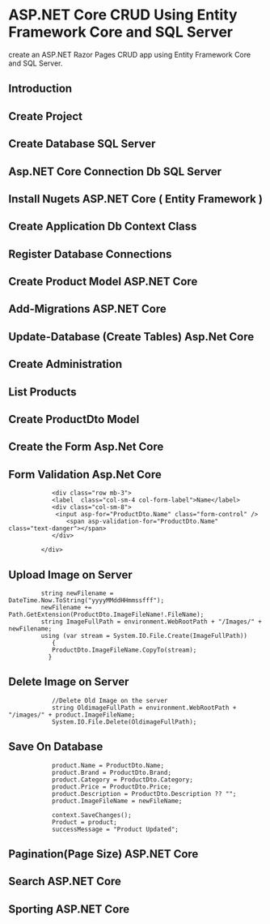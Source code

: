 # ASP.NET Core CRUD Using Entity Framework Core and SQL Server

create an ASP.NET Razor Pages CRUD app using Entity Framework Core and SQL Server. 

## Introduction
## Create Project 
## Create Database SQL Server
## Asp.NET Core Connection Db SQL Server
## Install Nugets ASP.NET Core ( Entity Framework )
## Create Application Db Context Class
## Register Database Connections
## Create Product Model  ASP.NET Core
## Add-Migrations ASP.NET Core
## Update-Database (Create Tables) Asp.Net Core
## Create Administration
## List Products
## Create ProductDto Model
## Create the Form Asp.Net Core
## Form Validation Asp.Net Core
                <div class="row mb-3">
                <label  class="col-sm-4 col-form-label">Name</label>
                <div class="col-sm-8">
                 <input asp-for="ProductDto.Name" class="form-control" />
                    <span asp-validation-for="ProductDto.Name" class="text-danger"></span>
                </div>

             </div>
## Upload Image on Server
             string newFilename = DateTime.Now.ToString("yyyyMMddHHmmssfff");
             newFilename += Path.GetExtension(ProductDto.ImageFileName!.FileName);
             string ImageFullPath = environment.WebRootPath + "/Images/" + newFilename;
             using (var stream = System.IO.File.Create(ImageFullPath))
                {
                ProductDto.ImageFileName.CopyTo(stream);
               }
## Delete Image on Server

                //Delete Old Image on the server 
                string OldimageFullPath = environment.WebRootPath + "/images/" + product.ImageFileName;
                System.IO.File.Delete(OldimageFullPath);
## Save On Database
                product.Name = ProductDto.Name;
                product.Brand = ProductDto.Brand;
                product.Category = ProductDto.Category;
                product.Price = ProductDto.Price;
                product.Description = ProductDto.Description ?? "";
                product.ImageFileName = newFileName;

                context.SaveChanges();
                Product = product;
                successMessage = "Product Updated";
                
## Pagination(Page Size)  ASP.NET Core
## Search  ASP.NET Core
## Sporting  ASP.NET Core



